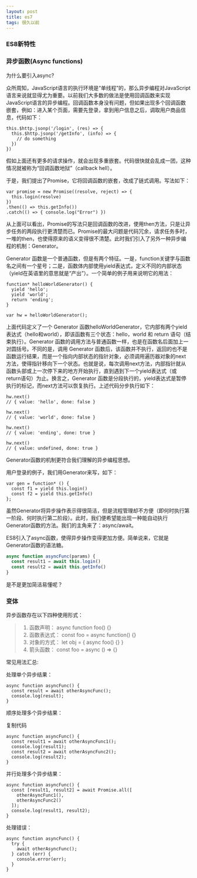 ```yaml
---
layout: post
title: es7
tags: 很久以前
---
```


### ES8新特性

### 异步函数(Async functions)

为什么要引入async?

众所周知，JavaScript语言的执行环境是“单线程”的，那么异步编程对JavaScript语言来说就显得尤为重要。以前我们大多数的做法是使用回调函数来实现JavaScript语言的异步编程。回调函数本身没有问题，但如果出现多个回调函数嵌套，例如：进入某个页面，需要先登录，拿到用户信息之后，调取用户商品信息，代码如下：

```
this.$http.jsonp('/login', (res) => {
  this.$http.jsonp('/getInfo', (info) => {
    // do something
  })
})
```

假如上面还有更多的请求操作，就会出现多重嵌套。代码很快就会乱成一团，这种情况就被称为“回调函数地狱”（callback hell）。

于是，我们提出了Promise，它将回调函数的嵌套，改成了链式调用。写法如下：

```
var promise = new Promise((resolve, reject) => {
  this.login(resolve)
})
.then(() => this.getInfo())
.catch(() => { console.log("Error") })
```

从上面可以看出，Promise的写法只是回调函数的改进，使用then方法，只是让异步任务的两段执行更清楚而已。Promise的最大问题是代码冗余，请求任务多时，一堆的then，也使得原来的语义变得很不清楚。此时我们引入了另外一种异步编程的机制：Generator。

Generator 函数是一个普通函数，但是有两个特征。一是，function关键字与函数名之间有一个星号；二是，函数体内部使用yield表达式，定义不同的内部状态（yield在英语里的意思就是“产出”）。一个简单的例子用来说明它的用法：

```
function* helloWorldGenerator() {
  yield 'hello';
  yield 'world';
  return 'ending';
}

var hw = helloWorldGenerator();
```

上面代码定义了一个 Generator 函数helloWorldGenerator，它内部有两个yield表达式（hello和world），即该函数有三个状态：hello，world 和 return 语句（结束执行）。Generator 函数的调用方法与普通函数一样，也是在函数名后面加上一对圆括号。不同的是，调用 Generator 函数后，该函数并不执行，返回的也不是函数运行结果，而是一个指向内部状态的指针对象，必须调用遍历器对象的next方法，使得指针移向下一个状态。也就是说，每次调用next方法，内部指针就从函数头部或上一次停下来的地方开始执行，直到遇到下一个yield表达式（或return语句）为止。换言之，Generator 函数是分段执行的，yield表达式是暂停执行的标记，而next方法可以恢复执行。上述代码分步执行如下：

```
hw.next()
// { value: 'hello', done: false }

hw.next()
// { value: 'world', done: false }

hw.next()
// { value: 'ending', done: true }

hw.next()
// { value: undefined, done: true }
```

Generator函数的机制更符合我们理解的异步编程思想。

用户登录的例子，我们用Generator来写，如下：

```
var gen = function* () {
  const f1 = yield this.login()
  const f2 = yield this.getInfo()
};
```

虽然Generator将异步操作表示得很简洁，但是流程管理却不方便（即何时执行第一阶段、何时执行第二阶段）。此时，我们便希望能出现一种能自动执行Generator函数的方法。我们的主角来了：async/await。

ES8引入了async函数，使得异步操作变得更加方便。简单说来，它就是Generator函数的语法糖。

```javascript
async function asyncFunc(params) {
  const result1 = await this.login()
  const result2 = await this.getInfo()
}
```

是不是更加简洁易懂呢？

### 变体

异步函数存在以下四种使用形式：

> 1. 函数声明： async function foo() {}
> 2. 函数表达式： const foo = async function() {}
> 3. 对象的方式： let obj = { async foo() {} }
> 4. 箭头函数： const foo = async () => {}

常见用法汇总:

处理单个异步结果：

```
async function asyncFunc() {
  const result = await otherAsyncFunc();
  console.log(result);
}
```

顺序处理多个异步结果：

复制代码

```
async function asyncFunc() {
  const result1 = await otherAsyncFunc1();
  console.log(result1);
  const result2 = await otherAsyncFunc2();
  console.log(result2);
}
```

并行处理多个异步结果：

```
async function asyncFunc() {
  const [result1, result2] = await Promise.all([
    otherAsyncFunc1(),
    otherAsyncFunc2()
  ]);
  console.log(result1, result2);
}
```

处理错误：

```
async function asyncFunc() {
  try {
    await otherAsyncFunc();
  } catch (err) {
    console.error(err);
  }
}
```